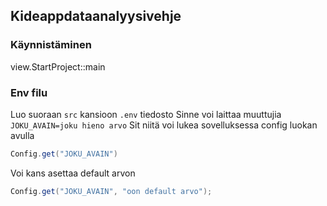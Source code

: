 ## Kideappdataanalyysivehje

### Käynnistäminen

view.StartProject::main

### Env filu

Luo suoraan `src` kansioon `.env` tiedosto
Sinne voi laittaa muuttujia
`JOKU_AVAIN=joku hieno arvo`
Sit niitä voi lukea sovelluksessa config luokan avulla

```java
Config.get("JOKU_AVAIN")
```

Voi kans asettaa default arvon

```java
Config.get("JOKU_AVAIN", "oon default arvo");
```
